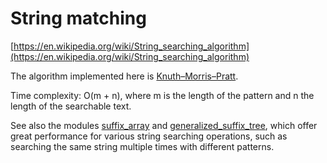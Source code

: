 # String matching

[https://en.wikipedia.org/wiki/String_searching_algorithm](https://en.wikipedia.org/wiki/String_searching_algorithm)

The algorithm implemented here is [Knuth–Morris–Pratt](https://en.wikipedia.org/wiki/Knuth%E2%80%93Morris%E2%80%93Pratt_algorithm).

Time complexity: O(m + n), where m is the length of the pattern and n the length of the searchable text.

See also the modules [suffix_array](.//suffix_array) and [generalized_suffix_tree](../generalized_suffix_tree), which offer great performance for various string searching operations, such as searching the same string multiple times with different patterns.
